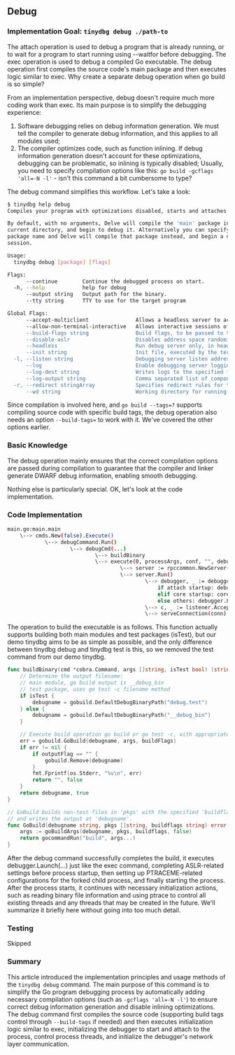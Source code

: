 ## Debug

### Implementation Goal: `tinydbg debug ./path-to`

The attach operation is used to debug a program that is already running, or to wait for a program to start running using --waitfor before debugging. The exec operation is used to debug a compiled Go executable. The debug operation first compiles the source code's main package and then executes logic similar to exec. Why create a separate debug operation when go build is so simple?

From an implementation perspective, debug doesn't require much more coding work than exec. Its main purpose is to simplify the debugging experience:
1) Software debugging relies on debug information generation. We must tell the compiler to generate debug information, and this applies to all modules used;
2) The compiler optimizes code, such as function inlining. If debug information generation doesn't account for these optimizations, debugging can be problematic, so inlining is typically disabled;
Usually, you need to specify compilation options like this: `go build -gcflags 'all=-N -l'` - isn't this command a bit cumbersome to type?

The debug command simplifies this workflow. Let's take a look:

```bash
$ tinydbg help debug
Compiles your program with optimizations disabled, starts and attaches to it.

By default, with no arguments, Delve will compile the 'main' package in the
current directory, and begin to debug it. Alternatively you can specify a
package name and Delve will compile that package instead, and begin a new debug
session.

Usage:
  tinydbg debug [package] [flags]

Flags:
      --continue        Continue the debugged process on start.
  -h, --help            help for debug
      --output string   Output path for the binary.
      --tty string      TTY to use for the target program

Global Flags:
      --accept-multiclient               Allows a headless server to accept multiple client connections via JSON-RPC.
      --allow-non-terminal-interactive   Allows interactive sessions of Delve that don't have a terminal as stdin, stdout and stderr
      --build-flags string               Build flags, to be passed to the compiler. For example: --build-flags="-tags=integration -mod=vendor -cover -v"
      --disable-aslr                     Disables address space randomization
      --headless                         Run debug server only, in headless mode. Server will accept JSON-RPC client connections.
      --init string                      Init file, executed by the terminal client.
  -l, --listen string                    Debugging server listen address. Prefix with 'unix:' to use a unix domain socket. (default "127.0.0.1:0")
      --log                              Enable debugging server logging.
      --log-dest string                  Writes logs to the specified file or file descriptor (see 'dlv help log').
      --log-output string                Comma separated list of components that should produce debug output (see 'dlv help log')
  -r, --redirect stringArray             Specifies redirect rules for target process (see 'dlv help redirect')
      --wd string                        Working directory for running the program.
```

Since compilation is involved here, and `go build --tags=?` supports compiling source code with specific build tags, the debug operation also needs an option `--build-tags=` to work with it. We've covered the other options earlier.

### Basic Knowledge

The debug operation mainly ensures that the correct compilation options are passed during compilation to guarantee that the compiler and linker generate DWARF debug information, enabling smooth debugging.

Nothing else is particularly special. OK, let's look at the code implementation.

### Code Implementation

```bash
main.go:main.main
    \--> cmds.New(false).Execute()
            \--> debugCommand.Run()
                    \--> debugCmd(...)
                            \--> buildBinary
                            \--> execute(0, processArgs, conf, "", debugger.ExecutingGeneratedFile, dlvArgs, buildFlags)
                                    \--> server := rpccommon.NewServer(...)
                                    \--> server.Run()
                                            \--> debugger, _ := debugger.New(...)
                                                if attach startup: debugger.Attach(...)
                                                elif core startup: core.OpenCore(...)
                                                else others: debugger.Launch(...)
                                            \--> c, _ := listener.Accept() 
                                            \--> serveConnection(conn)
```

The operation to build the executable is as follows. This function actually supports building both main modules and test packages (isTest), but our demo tinydbg aims to be as simple as possible, and the only difference between tinydbg debug and tinydbg test is this, so we removed the test command from our demo tinydbg.

```go
func buildBinary(cmd *cobra.Command, args []string, isTest bool) (string, bool) {
    // Determine the output filename:
    // main module, go build output is __debug_bin
    // test package, uses go test -c filename method
	if isTest {
		debugname = gobuild.DefaultDebugBinaryPath("debug.test")
	} else {
		debugname = gobuild.DefaultDebugBinaryPath("__debug_bin")	
    }

    // Execute build operation go build or go test -c, with appropriate compilation options
	err = gobuild.GoBuild(debugname, args, buildFlags)
	if err != nil {
		if outputFlag == "" {
			gobuild.Remove(debugname)
		}
		fmt.Fprintf(os.Stderr, "%v\n", err)
		return "", false
	}
	return debugname, true
}

// GoBuild builds non-test files in 'pkgs' with the specified 'buildflags'
// and writes the output at 'debugname'.
func GoBuild(debugname string, pkgs []string, buildflags string) error {
	args := goBuildArgs(debugname, pkgs, buildflags, false)
	return gocommandRun("build", args...)
}
```

After the debug command successfully completes the build, it executes debugger.Launch(...) just like the exec command, completing ASLR-related settings before process startup, then setting up PTRACEME-related configurations for the forked child process, and finally starting the process. After the process starts, it continues with necessary initialization actions, such as reading binary file information and using ptrace to control all existing threads and any threads that may be created in the future. We'll summarize it briefly here without going into too much detail.

### Testing

Skipped

### Summary

This article introduced the implementation principles and usage methods of the `tinydbg debug` command. The main purpose of this command is to simplify the Go program debugging process by automatically adding necessary compilation options (such as `-gcflags 'all=-N -l'`) to ensure correct debug information generation and disable inlining optimizations. The debug command first compiles the source code (supporting build tags control through `--build-tags` if needed) and then executes initialization logic similar to exec, initializing the debugger to start and attach to the process, control process threads, and initialize the debugger's network layer communication.
